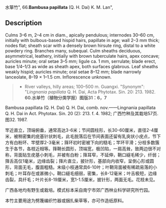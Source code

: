 水箪竹",
66.**Bambusa papillata** (Q. H. Dai) K. M. Lan",

## Description
Culms 3–6 m, 2–4 cm in diam., apically pendulous; internodes 30–60 cm, initially with bulbous-based hispid hairs, papillate in age; wall 2–3 mm thick; nodes flat; sheath scar with a densely brown hirsute ring, distal to a white powdery ring. Branches many, subequal. Culm sheaths deciduous, asymmetrical, leathery, initially with brown tuberculate hairs, apex concave; auricles minute; oral setae 3–5 mm; ligule ca. 1 mm, serrulate; blade erect, base 1/4–1/3 as wide as sheath apex, both surfaces glabrous. Leaf sheaths weakly hispid; auricles minute; oral setae 8–12 mm; blade narrowly lanceolate, 8–19 × 1–1.5 cm. Inflorescence unknown.

> * River valleys, hilly areas; 100–500 m. Guangxi.
  "Synonym": "*Lingnania papillata* Q. H. Dai, Acta Phytotax. Sin. 20: 213. 1982.
**60.水单竹（植物分类学报）图版31：6，7**

Bambusa papillata (Q. H. Dai) Q. H. Dai, comb. nov.——Lingnania papillata Q. H. Dai in Act. Phytotax. Sin. 20 (2): 213. f. 4. 1982; 广西竹种及其栽培57页. 图32. 1987.

竿近直立，顶端俯垂，通常高达3-6米；节间圆柱形，长30-60厘米，直径2-4厘米，被稍密集的疣基针状刺毛，此毛脱落后在节间表面还留有乳突状小疣点，节下方有白粉环、竿壁厚2-3毫米；箨环初时密被下向的糙毛；竿环平滑；分枝多数簇生于各节，各枝近相等。箨鞘长圆形，顶端宽，极凹陷，一肩高耸，致两边很不对称，背面贴生疣基小刺毛，并被有白粉；箨耳窄，不延伸，鞘口繸毛稀少，纤弱；箨舌高仅1毫米，边缘齿裂；箨片直立，披针形，基部向内收窄，呈倒心形或圆形，背面无毛，腹面粗糙。末级小枝通常具6-10叶；叶鞘背面被有稀疏易落的小刺毛；叶耳存在或甚微小，鞘口繸毛细弱，密集，长8-12毫米；叶舌极短，边缘齿裂，具纤毛；叶片长8-19厘米，宽1-1.5厘米，披针形，两面无毛。花枝未见。

广西各地均有野生或栽培。模式标本采自南宁市郊广西林业科学研究所竹园。

本竹主要用途为劈篾编织竹器或捆扎柴草等，亦可作造纸原料。
